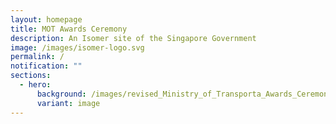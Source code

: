 ```yaml
---
layout: homepage
title: MOT Awards Ceremony
description: An Isomer site of the Singapore Government
image: /images/isomer-logo.svg
permalink: /
notification: ""
sections:
  - hero:
      background: /images/revised_Ministry_of_Transporta_Awards_Ceremony_2024_Microsite_Banner.jpg
      variant: image
---
```


